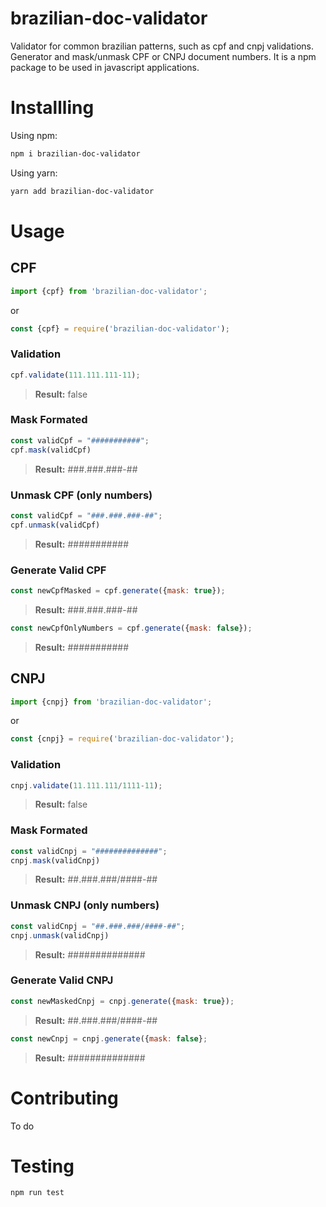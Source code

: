 # brazilian-doc-validator
Validator for common brazilian patterns, such as cpf and cnpj validations. 
Generator and mask/unmask CPF or CNPJ document numbers.
It is a npm package to be used in javascript applications.

# Installling

Using npm:

```bash
npm i brazilian-doc-validator
```

Using yarn:

```bash
yarn add brazilian-doc-validator
```

# Usage

## CPF

```js
import {cpf} from 'brazilian-doc-validator';
```

or

```js
const {cpf} = require('brazilian-doc-validator');
```

### Validation

```js
cpf.validate(111.111.111-11);
```

> **Result:** false

### Mask Formated

```js
const validCpf = "###########";
cpf.mask(validCpf)
```

> **Result:**  ###.###.###-##

### Unmask CPF (only numbers)

```js
const validCpf = "###.###.###-##";
cpf.unmask(validCpf)
```

> **Result:**  ###########

### Generate Valid CPF

```js
const newCpfMasked = cpf.generate({mask: true});
```

> **Result:**  ###.###.###-##

```js
const newCpfOnlyNumbers = cpf.generate({mask: false});
```

> **Result:**  ###########

## CNPJ

```js
import {cnpj} from 'brazilian-doc-validator';
```

or

```js
const {cnpj} = require('brazilian-doc-validator');
```

### Validation

```js
cnpj.validate(11.111.111/1111-11);
```

> **Result:** false

### Mask Formated

```js
const validCnpj = "##############";
cnpj.mask(validCnpj)
```

> **Result:**  ##.###.###/####-##

### Unmask CNPJ (only numbers)

```js
const validCnpj = "##.###.###/####-##";
cnpj.unmask(validCnpj)
```

> **Result:**  ##############

### Generate Valid CNPJ

```js
const newMaskedCnpj = cnpj.generate({mask: true});
```

> **Result:**  ##.###.###/####-##

```js
const newCnpj = cnpj.generate({mask: false};
```

> **Result:**  ##############

# Contributing

To do

# Testing

```bash
npm run test
```